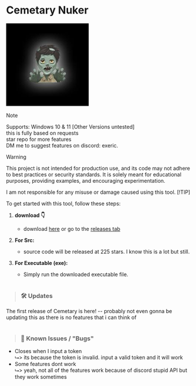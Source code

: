 # Cemetary Nuker

![IMAGE](https://github.com/knownsrc/cemetary/blob/main/cemetary.png)

<!--
> [!IMPORTANT]
> Only download from THIS github page as others are ratters / loggers.
-->

> [!NOTE]
> Supports: Windows 10 & 11 [Other Versions untested]<br>
> this is fully based on requests<br>
> star repo for more features<br>
> DM me to suggest features on discord: exeric.<br>

> [!WARNING]
> 
> This project is not intended for production use, and its code may not adhere to best practices or security standards. It is solely meant for educational purposes, providing examples, and encouraging experimentation.<br>
>
> I am not responsible for any misuse or damage caused using this tool. 
> [!TIP]
> 
> To get started with this tool, follow these steps:
> 
> 1. **download 👇**
>    - download [here](https://github.com/knownsrc/cemetary/releases/download/release/cemetary.exe) or go to the [releases tab](https://github.com/knownsrc/cemetary/releases)
> 
> 2. **For Src:**
>    - source code will be released at 225 stars. I know this is a lot but still.
> 
> 3. **For Executable (exe):**
>    - Simply run the downloaded executable file.
> 

#
> ### 🛠️ Updates

The first release of Cemetary is here!
-- probably not even gonna be updating this as there is no features that i can think of


#
> ### 🚨 Known Issues / "Bugs"

* Closes when I input a token<br>
  ⮡> its because the token is invalid. input a valid token and it will work<br>
* Some features dont work<br>
  ⮡> yeah, not all of the features work because of discord stupid API but they work sometimes<br>
